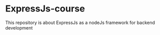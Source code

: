 # ExpressJs-course

This repository is about ExpressJs as a nodeJs framework for backend development
